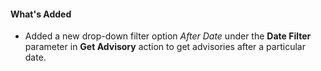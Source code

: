 #### What's Added

- Added a new drop-down filter option *After Date* under the **Date Filter** parameter in **Get Advisory** action to get advisories after a particular date. 